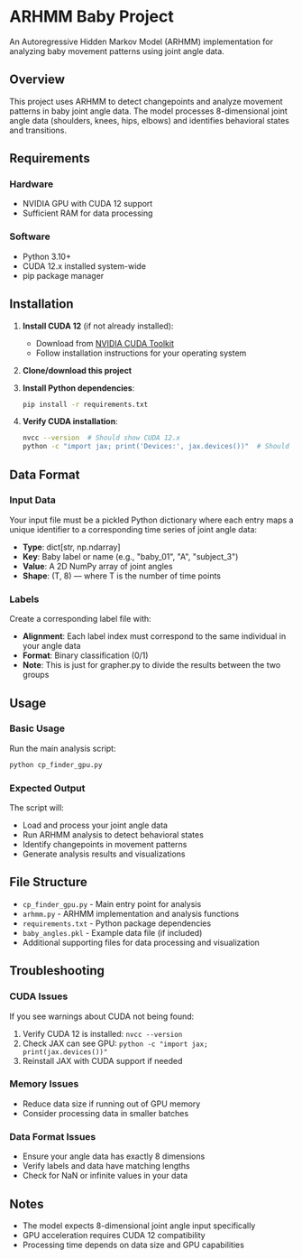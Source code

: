 # ARHMM Baby Project

An Autoregressive Hidden Markov Model (ARHMM) implementation for analyzing baby movement patterns using joint angle data.

## Overview

This project uses ARHMM to detect changepoints and analyze movement patterns in baby joint angle data. The model processes 8-dimensional joint angle data (shoulders, knees, hips, elbows) and identifies behavioral states and transitions.

## Requirements

### Hardware
- NVIDIA GPU with CUDA 12 support
- Sufficient RAM for data processing

### Software
- Python 3.10+
- CUDA 12.x installed system-wide
- pip package manager

## Installation

1. **Install CUDA 12** (if not already installed):
   - Download from [NVIDIA CUDA Toolkit](https://developer.nvidia.com/cuda-downloads)
   - Follow installation instructions for your operating system

2. **Clone/download this project**

3. **Install Python dependencies**:
   ```bash
   pip install -r requirements.txt
   ```

4. **Verify CUDA installation**:
   ```bash
   nvcc --version  # Should show CUDA 12.x
   python -c "import jax; print('Devices:', jax.devices())"  # Should show GPU devices
   ```

## Data Format

### Input Data
Your input file must be a pickled Python dictionary where each entry maps a unique identifier to a corresponding time series of joint angle data:

- **Type**: dict[str, np.ndarray]
- **Key**: Baby label or name (e.g., "baby_01", "A", "subject_3")
- **Value**: A 2D NumPy array of joint angles
- **Shape**: (T, 8) — where T is the number of time points

### Labels
Create a corresponding label file with:
- **Alignment**: Each label index must correspond to the same individual in your angle data
- **Format**: Binary classification (0/1)
- **Note**: This is just for grapher.py to divide the results between the two groups

## Usage


### Basic Usage
Run the main analysis script:

```bash
python cp_finder_gpu.py
```

### Expected Output
The script will:
- Load and process your joint angle data
- Run ARHMM analysis to detect behavioral states
- Identify changepoints in movement patterns
- Generate analysis results and visualizations

## File Structure

- `cp_finder_gpu.py` - Main entry point for analysis
- `arhmm.py` - ARHMM implementation and analysis functions
- `requirements.txt` - Python package dependencies
- `baby_angles.pkl` - Example data file (if included)
- Additional supporting files for data processing and visualization

## Troubleshooting

### CUDA Issues
If you see warnings about CUDA not being found:
1. Verify CUDA 12 is installed: `nvcc --version`
2. Check JAX can see GPU: `python -c "import jax; print(jax.devices())"`
3. Reinstall JAX with CUDA support if needed

### Memory Issues
- Reduce data size if running out of GPU memory
- Consider processing data in smaller batches

### Data Format Issues
- Ensure your angle data has exactly 8 dimensions
- Verify labels and data have matching lengths
- Check for NaN or infinite values in your data

## Notes
- The model expects 8-dimensional joint angle input specifically
- GPU acceleration requires CUDA 12 compatibility
- Processing time depends on data size and GPU capabilities